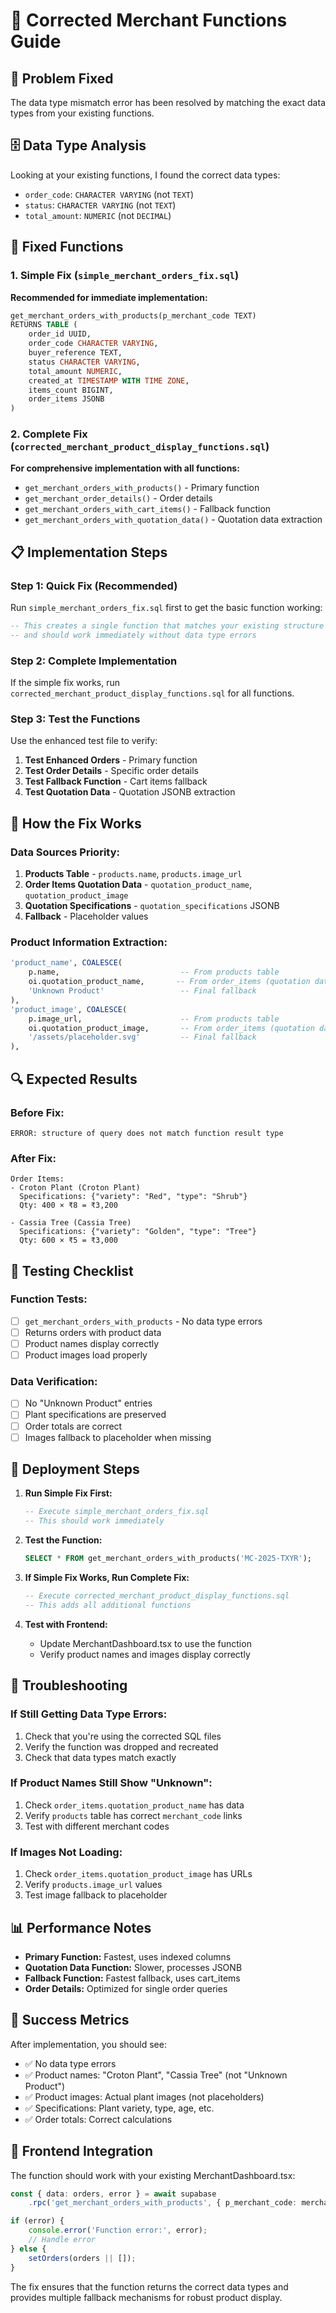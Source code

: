 # 🔧 Corrected Merchant Functions Guide

## 🎯 **Problem Fixed**
The data type mismatch error has been resolved by matching the exact data types from your existing functions.

## 🗄️ **Data Type Analysis**

Looking at your existing functions, I found the correct data types:
- `order_code`: `CHARACTER VARYING` (not `TEXT`)
- `status`: `CHARACTER VARYING` (not `TEXT`)
- `total_amount`: `NUMERIC` (not `DECIMAL`)

## 🔧 **Fixed Functions**

### **1. Simple Fix (`simple_merchant_orders_fix.sql`)**
**Recommended for immediate implementation:**

```sql
get_merchant_orders_with_products(p_merchant_code TEXT)
RETURNS TABLE (
    order_id UUID,
    order_code CHARACTER VARYING,
    buyer_reference TEXT,
    status CHARACTER VARYING,
    total_amount NUMERIC,
    created_at TIMESTAMP WITH TIME ZONE,
    items_count BIGINT,
    order_items JSONB
)
```

### **2. Complete Fix (`corrected_merchant_product_display_functions.sql`)**
**For comprehensive implementation with all functions:**

- `get_merchant_orders_with_products()` - Primary function
- `get_merchant_order_details()` - Order details
- `get_merchant_orders_with_cart_items()` - Fallback function
- `get_merchant_orders_with_quotation_data()` - Quotation data extraction

## 📋 **Implementation Steps**

### **Step 1: Quick Fix (Recommended)**
Run `simple_merchant_orders_fix.sql` first to get the basic function working:

```sql
-- This creates a single function that matches your existing structure
-- and should work immediately without data type errors
```

### **Step 2: Complete Implementation**
If the simple fix works, run `corrected_merchant_product_display_functions.sql` for all functions.

### **Step 3: Test the Functions**
Use the enhanced test file to verify:

1. **Test Enhanced Orders** - Primary function
2. **Test Order Details** - Specific order details
3. **Test Fallback Function** - Cart items fallback
4. **Test Quotation Data** - Quotation JSONB extraction

## 🎯 **How the Fix Works**

### **Data Sources Priority:**
1. **Products Table** - `products.name`, `products.image_url`
2. **Order Items Quotation Data** - `quotation_product_name`, `quotation_product_image`
3. **Quotation Specifications** - `quotation_specifications` JSONB
4. **Fallback** - Placeholder values

### **Product Information Extraction:**
```sql
'product_name', COALESCE(
    p.name,                           -- From products table
    oi.quotation_product_name,       -- From order_items (quotation data)
    'Unknown Product'                 -- Final fallback
),
'product_image', COALESCE(
    p.image_url,                      -- From products table
    oi.quotation_product_image,       -- From order_items (quotation data)
    '/assets/placeholder.svg'         -- Final fallback
),
```

## 🔍 **Expected Results**

### **Before Fix:**
```
ERROR: structure of query does not match function result type
```

### **After Fix:**
```
Order Items:
- Croton Plant (Croton Plant)
  Specifications: {"variety": "Red", "type": "Shrub"}
  Qty: 400 × ₹8 = ₹3,200
  
- Cassia Tree (Cassia Tree)
  Specifications: {"variety": "Golden", "type": "Tree"}
  Qty: 600 × ₹5 = ₹3,000
```

## 🧪 **Testing Checklist**

### **Function Tests:**
- [ ] `get_merchant_orders_with_products` - No data type errors
- [ ] Returns orders with product data
- [ ] Product names display correctly
- [ ] Product images load properly

### **Data Verification:**
- [ ] No "Unknown Product" entries
- [ ] Plant specifications are preserved
- [ ] Order totals are correct
- [ ] Images fallback to placeholder when missing

## 🚀 **Deployment Steps**

1. **Run Simple Fix First:**
   ```sql
   -- Execute simple_merchant_orders_fix.sql
   -- This should work immediately
   ```

2. **Test the Function:**
   ```sql
   SELECT * FROM get_merchant_orders_with_products('MC-2025-TXYR');
   ```

3. **If Simple Fix Works, Run Complete Fix:**
   ```sql
   -- Execute corrected_merchant_product_display_functions.sql
   -- This adds all additional functions
   ```

4. **Test with Frontend:**
   - Update MerchantDashboard.tsx to use the function
   - Verify product names and images display correctly

## 🔧 **Troubleshooting**

### **If Still Getting Data Type Errors:**
1. Check that you're using the corrected SQL files
2. Verify the function was dropped and recreated
3. Check that data types match exactly

### **If Product Names Still Show "Unknown":**
1. Check `order_items.quotation_product_name` has data
2. Verify `products` table has correct `merchant_code` links
3. Test with different merchant codes

### **If Images Not Loading:**
1. Check `order_items.quotation_product_image` has URLs
2. Verify `products.image_url` values
3. Test image fallback to placeholder

## 📊 **Performance Notes**

- **Primary Function:** Fastest, uses indexed columns
- **Quotation Data Function:** Slower, processes JSONB
- **Fallback Function:** Fastest fallback, uses cart_items
- **Order Details:** Optimized for single order queries

## 🎯 **Success Metrics**

After implementation, you should see:
- ✅ No data type errors
- ✅ Product names: "Croton Plant", "Cassia Tree" (not "Unknown Product")
- ✅ Product images: Actual plant images (not placeholders)
- ✅ Specifications: Plant variety, type, age, etc.
- ✅ Order totals: Correct calculations

## 🔧 **Frontend Integration**

The function should work with your existing MerchantDashboard.tsx:

```typescript
const { data: orders, error } = await supabase
    .rpc('get_merchant_orders_with_products', { p_merchant_code: merchantCode });

if (error) {
    console.error('Function error:', error);
    // Handle error
} else {
    setOrders(orders || []);
}
```

The fix ensures that the function returns the correct data types and provides multiple fallback mechanisms for robust product display.